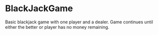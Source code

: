 # BlackJackGame

Basic blackjack game with one player and a dealer. Game continues until either the better or player has no money remaining. 
